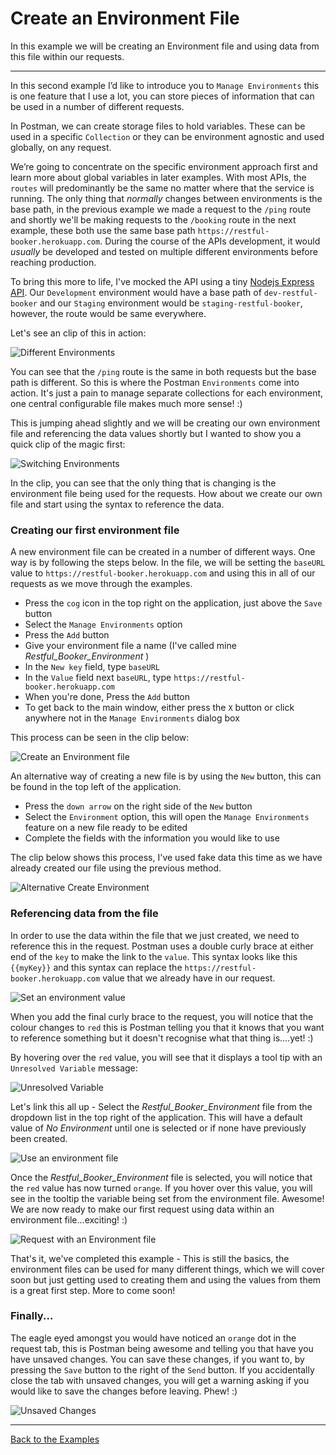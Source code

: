 # Create an Environment File

In this example we will be creating an Environment file and using data from this file within our requests.

---

In this second example I’d like to introduce you to `Manage Environments` this is one feature that I use a lot, you can store pieces of information that can be used in a number of different requests.

In Postman, we can create storage files to hold variables. These can be used in a specific `Collection` or they can be environment agnostic and used globally, on any request.

We’re going to concentrate on the specific environment approach first and learn more about global variables in later examples. With most APIs, the `routes` will predominantly be the same no matter where that the service is running. The only thing that _normally_ changes between environments is the base path, in the previous example we made a request to the `/ping` route and shortly we'll be making requests to the `/booking` route in the next example, these both use the same base path `https://restful-booker.herokuapp.com`. During the course of the APIs development, it would _usually_ be developed and tested on multiple different environments before reaching production.

To bring this more to life, I've mocked the API using a tiny [Nodejs Express API](http://expressjs.com/). Our `Development` environment would have a base path of `dev-restful-booker` and our `Staging` environment would be `staging-restful-booker`, however, the route would be same everywhere.

Let's see an clip of this in action:

![Different Environments](https://github.com/DannyDainton/All-Things-Postman/blob/master/Public/gifs/Different_Environments.gif)

You can see that the `/ping` route is the same in both requests but the base path is different. So this is where the Postman `Environments` come into action. It's just a pain to manage separate collections for each environment, one central configurable file makes much more sense! :)

This is jumping ahead slightly and we will be creating our own environment file and referencing the data values shortly but I wanted to show you a quick clip of the magic first:

![Switching Environments](https://github.com/DannyDainton/All-Things-Postman/blob/master/Public/gifs/Switch_Environments.gif)

In the clip, you can see that the only thing that is changing is the environment file being used for the requests. How about we create our own file and start using the syntax to reference the data.

### Creating our first environment file

A new environment file can be created in a number of different ways. One way is by following the steps below. In the file, we will be setting the `baseURL` value to `https://restful-booker.herokuapp.com` and using this in all of our requests as we move through the examples.

- Press the `cog` icon in the top right on the application, just above the `Save` button
- Select the `Manage Environments` option
- Press the `Add` button
- Give your environment file a name (I've called mine _Restful\_Booker\_Environment_ )
- In the `New key` field, type `baseURL`
- In the `Value` field next `baseURL`, type `https://restful-booker.herokuapp.com`
- When you're done, Press the `Add` button
- To get back to the main window, either press the `X` button or click anywhere not in the `Manage Environments` dialog box

This process can be seen in the clip below:

![Create an Environment file](https://github.com/DannyDainton/All-Things-Postman/blob/master/Public/gifs/Create_An_Environment.gif)

An alternative way of creating a new file is by using the `New` button, this can be found in the top left of the application.

- Press the `down arrow` on the right side of the `New` button
- Select the `Environment` option, this will open the `Manage Environments` feature on a new file ready to be edited
- Complete the fields with the information you would like to use

The clip below shows this process, I've used fake data this time as we have already created our file using the previous method.

![Alternative Create Environment ](https://github.com/DannyDainton/All-Things-Postman/blob/master/Public/gifs/Alternative_Create_Environment.gif)

### Referencing data from the file

In order to use the data within the file that we just created, we need to reference this in the request. Postman uses a double curly brace at either end of the `key` to make the link to the `value`. This syntax looks like this ```{{myKey}}``` and this syntax can replace the `https://restful-booker.herokuapp.com` value that we already have in our request.

![Set an environment value](https://github.com/DannyDainton/All-Things-Postman/blob/master/Public/gifs/Set_An_Environment.gif)

When you add the final curly brace to the request, you will notice that the colour changes to `red` this is Postman telling you that it knows that you want to reference something but it doesn't recognise what that thing is....yet! :)

By hovering over the `red` value, you will see that it displays a tool tip with an `Unresolved Variable` message:

![Unresolved Variable](https://github.com/DannyDainton/All-Things-Postman/blob/master/Public/images/Unresolved_Variable.png)

Let's link this all up - Select the _Restful\_Booker\_Environment_ file from the dropdown list in the top right of the application. This will have a default value of _No Environment_ until one is selected or if none have previously been created.

![Use an environment file](https://github.com/DannyDainton/All-Things-Postman/blob/master/Public/gifs/Use_Environment_File.gif)

Once the _Restful\_Booker\_Environment_ file is selected, you will notice that the `red` value has now turned `orange`. If you hover over this value, you will see in the tooltip the variable being set from the environment file. Awesome! We are now ready to make our first request using data within an environment file...exciting! :)

![Request with an Environment file](https://github.com/DannyDainton/All-Things-Postman/blob/master/Public/gifs/Request_With_An_Environment_File.gif)

That's it, we've completed this example - This is still the basics, the environment files can be used for many different things, which we will cover soon but just getting used to creating them and using the values from them is a great first step. More to come soon!

### Finally...

The eagle eyed amongst you would have noticed an `orange` dot in the request tab, this is Postman being awesome and telling you that have you have unsaved changes. You can save these changes, if you want to, by pressing the `Save` button to the right of the `Send` button. If you accidentally close the tab with unsaved changes, you will get a warning asking if you would like to save the changes before leaving. Phew! :)

![Unsaved Changes](https://github.com/DannyDainton/All-Things-Postman/blob/master/Public/images/Unsaved_Changes.PNG)

---
[Back to the Examples](https://github.com/DannyDainton/All-Things-Postman#example-guides)
